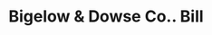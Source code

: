 ---
doi: 10.7916/D8RV20SJ
date_other: '1890'
date_other_textual: 1890-1899
form: printed ephemera
genre:
- Invoices
name:
- Bigelow & Dowse Co.
object_in_context_url: https://biggert.cul.columbia.edu/items/view/ave_biggert_00332
subject_hierarchical_geographic:
- Boston, Massachusetts, United States
subject_name:
- Bigelow & Dowse Co.
title: Bigelow & Dowse Co.. Bill
sort_title: Bigelow & Dowse Co.. Bill
call_number: ave_biggert_00332
coordinates:
- 42.35805555555556,-71.06361111111111
pid: ave_biggert_00332
identifiers: ave_biggert_00332
thumbnail: https://derivativo-2.library.columbia.edu/iiif/2/ldpd:344169/full/!256,256/0/native.jpg
permalink: "/items/ave_biggert_00332/"
layout: iiif-image-page
---